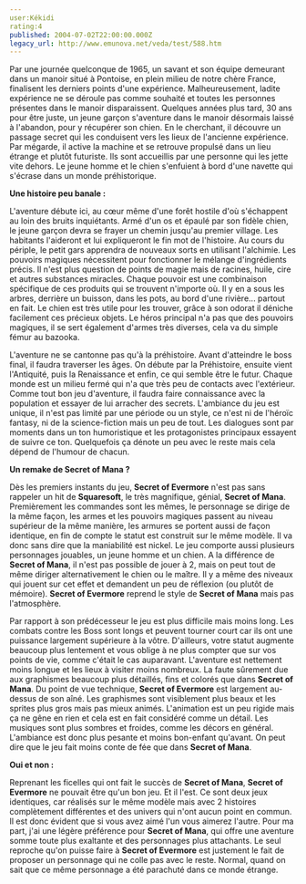 ```yaml
---
user:Kékidi
rating:4
published: 2004-07-02T22:00:00.000Z
legacy_url: http://www.emunova.net/veda/test/588.htm
---
```

Par une journée quelconque de 1965, un savant et son équipe demeurant dans un manoir situé à Pontoise, en plein milieu de notre chère France, finalisent les derniers points d'une expérience. Malheureusement, ladite expérience ne se déroule pas comme souhaité et toutes les personnes présentes dans le manoir disparaissent. Quelques années plus tard, 30 ans pour être juste, un jeune garçon s'aventure dans le manoir désormais laissé à l'abandon, pour y récupérer son chien. En le cherchant, il découvre un passage secret qui les conduisent vers les lieux de l'ancienne expérience. Par mégarde, il active la machine et se retrouve propulsé dans un lieu étrange et plutôt futuriste. Ils sont accueillis par une personne qui les jette vite dehors. Le jeune homme et le chien s'enfuient à bord d'une navette qui s'écrase dans un monde préhistorique.  

  

**Une histoire peu banale :**  

  

L'aventure débute ici, au cœur même d'une forêt hostile d'où s'échappent au loin des bruits inquiétants. Armé d'un os et épaulé par son fidèle chien, le jeune garçon devra se frayer un chemin jusqu'au premier village. Les habitants l'aideront et lui expliqueront le fin mot de l'histoire. Au cours du périple, le petit gars apprendra de nouveaux sorts en utilisant l'alchimie. Les pouvoirs magiques nécessitent pour fonctionner le mélange d'ingrédients précis. Il n'est plus question de points de magie mais de racines, huile, cire et autres substances miracles. Chaque pouvoir est une combinaison spécifique de ces produits qui se trouvent n'importe où. Il y en a sous les arbres, derrière un buisson, dans les pots, au bord d'une rivière... partout en fait. Le chien est très utile pour les trouver, grâce à son odorat il déniche facilement ces précieux objets. Le héros principal n'a pas que des pouvoirs magiques, il se sert également d'armes très diverses, cela va du simple fémur au bazooka.  

  

L'aventure ne se cantonne pas qu'à la préhistoire. Avant d'atteindre le boss final, il faudra traverser les âges. On débute par la Préhistoire, ensuite vient l'Antiquité, puis la Renaissance et enfin, ce qui semble être le futur. Chaque monde est un milieu fermé qui n'a que très peu de contacts avec l'extérieur. Comme tout bon jeu d'aventure, il faudra faire connaissance avec la population et essayer de lui arracher des secrets. L'ambiance du jeu est unique, il n'est pas limité par une période ou un style, ce n'est ni de l'héroïc fantasy, ni de la science-fiction mais un peu de tout. Les dialogues sont par moments dans un ton humoristique et les protagonistes principaux essayent de suivre ce ton. Quelquefois ça dénote un peu avec le reste mais cela dépend de l'humour de chacun.  

  

**Un remake de Secret of Mana ?**  

  

Dès les premiers instants du jeu, **Secret of Evermore** n'est pas sans rappeler un hit de **Squaresoft**, le très magnifique, génial, **Secret of Mana**. Premièrement les commandes sont les mêmes, le personnage se dirige de la même façon, les armes et les pouvoirs magiques passent au niveau supérieur de la même manière, les armures se portent aussi de façon identique, en fin de compte le statut est construit sur le même modèle. Il va donc sans dire que la maniabilité est nickel. Le jeu comporte aussi plusieurs personnages jouables, un jeune homme et un chien. A la différence de **Secret of Mana**, il n'est pas possible de jouer à 2, mais on peut tout de même diriger alternativement le chien ou le maître. Il y a même des niveaux qui jouent sur cet effet et demandent un peu de réflexion (ou plutôt de mémoire). **Secret of Evermore** reprend le style de **Secret of Mana** mais pas l'atmosphère.  

  

Par rapport à son prédécesseur le jeu est plus difficile mais moins long. Les combats contre les Boss sont longs et peuvent tourner court car ils ont une puissance largement supérieure à la vôtre. D'ailleurs, votre statut augmente beaucoup plus lentement et vous oblige à ne plus compter que sur vos points de vie, comme c'était le cas auparavant. L'aventure est nettement moins longue et les lieux à visiter moins nombreux. La faute sûrement due aux graphismes beaucoup plus détaillés, fins et colorés que dans **Secret of Mana**. Du point de vue technique, **Secret of Evermore** est largement au-dessus de son aîné. Les graphismes sont visiblement plus beaux et les sprites plus gros mais pas mieux animés. L'animation est un peu rigide mais ça ne gêne en rien et cela est en fait considéré comme un détail. Les musiques sont plus sombres et froides, comme les décors en général. L'ambiance est donc plus pesante et moins bon-enfant qu'avant. On peut dire que le jeu fait moins conte de fée que dans **Secret of Mana**.  

  

**Oui et non :**  

  

Reprenant les ficelles qui ont fait le succès de **Secret of Mana**, **Secret of Evermore** ne pouvait être qu'un bon jeu. Et il l'est. Ce sont deux jeux identiques, car réalisés sur le même modèle mais avec 2 histoires complètement différentes et des univers qui n'ont aucun point en commun. Il est donc évident que si vous avez aimé l'un vous aimerez l'autre. Pour ma part, j'ai une légère préférence pour **Secret of Mana**, qui offre une aventure somme toute plus exaltante et des personnages plus attachants. Le seul reproche qu'on puisse faire à **Secret of Evermore** est justement le fait de proposer un personnage qui ne colle pas avec le reste. Normal, quand on sait que ce même personnage a été parachuté dans ce monde étrange.